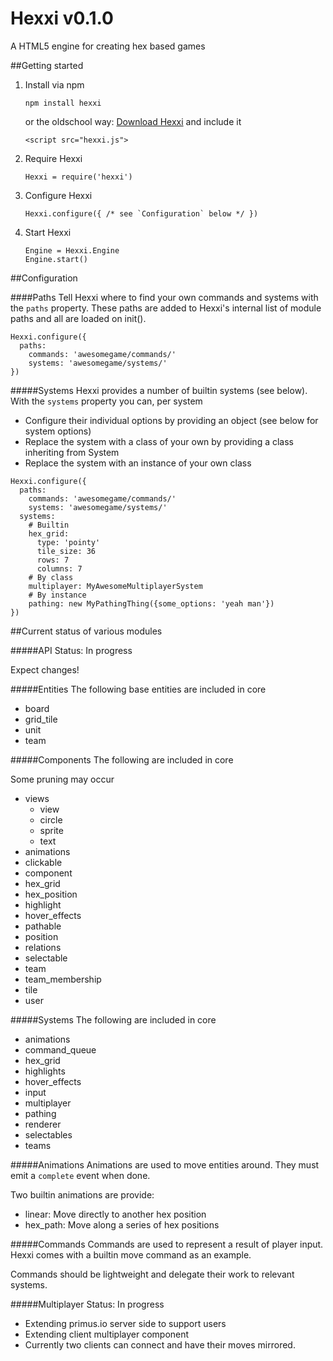 # Hexxi v0.1.0
A HTML5 engine for creating hex based games

##Getting started
1.  Install via npm

    ```
    npm install hexxi
    ```

    or the oldschool way: [Download Hexxi](https://raw.githubusercontent.com/gwilymhumphreys/hexxi/master/build/hexxi.js) and include it

    ```
    <script src="hexxi.js">
    ```

2.  Require Hexxi

    ```
    Hexxi = require('hexxi')
    ```

3.  Configure Hexxi

    ```
    Hexxi.configure({ /* see `Configuration` below */ })
    ```

4.  Start Hexxi

    ```
    Engine = Hexxi.Engine
    Engine.start()
    ```

##Configuration

####Paths
Tell Hexxi where to find your own commands and systems with the `paths` property. These paths are added to Hexxi's
internal list of module paths and all are loaded on init().
```
Hexxi.configure({
  paths:
    commands: 'awesomegame/commands/'
    systems: 'awesomegame/systems/'
})
```

#####Systems
Hexxi provides a number of builtin systems (see below). With the `systems` property you can, per system
- Configure their individual options by providing an object (see below for system options)
- Replace the system with a class of your own by providing a class inheriting from System
- Replace the system with an instance of your own class
```
Hexxi.configure({
  paths:
    commands: 'awesomegame/commands/'
    systems: 'awesomegame/systems/'
  systems:
    # Builtin
    hex_grid:
      type: 'pointy'
      tile_size: 36
      rows: 7
      columns: 7
    # By class
    multiplayer: MyAwesomeMultiplayerSystem
    # By instance
    pathing: new MyPathingThing({some_options: 'yeah man'})
})
```


##Current status of various modules

#####API
Status: In progress

Expect changes!

#####Entities
The following base entities are included in core
- board
- grid_tile
- unit
- team

#####Components
The following are included in core

Some pruning may occur
- views
  - view
  - circle
  - sprite
  - text
- animations
- clickable
- component
- hex_grid
- hex_position
- highlight
- hover_effects
- pathable
- position
- relations
- selectable
- team
- team_membership
- tile
- user

#####Systems
The following are included in core
- animations
- command_queue
- hex_grid
- highlights
- hover_effects
- input
- multiplayer
- pathing
- renderer
- selectables
- teams

#####Animations
Animations are used to move entities around. They must emit a `complete` event when done.

Two builtin animations are provide:
- linear: Move directly to another hex position
- hex_path: Move along a series of hex positions

#####Commands
Commands are used to represent a result of player input. Hexxi comes with a builtin move command as an example.

Commands should be lightweight and delegate their work to relevant systems.

#####Multiplayer
Status: In progress

- Extending primus.io server side to support users
- Extending client multiplayer component
- Currently two clients can connect and have their moves mirrored.


